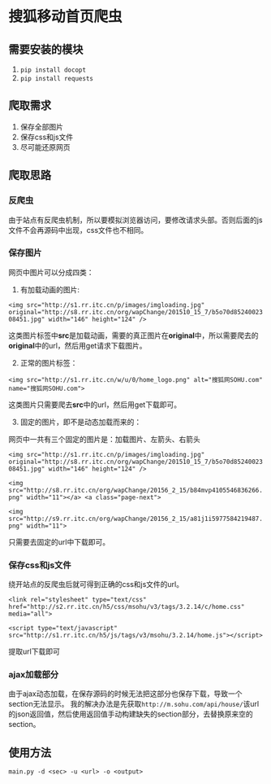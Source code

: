 # 搜狐移动首页爬虫

## 需要安装的模块
1. ``` pip install docopt ```
2. ``` pip install requests ```

## 爬取需求

1. 保存全部图片
2. 保存css和js文件
3. 尽可能还原网页

## 爬取思路

### 反爬虫

由于站点有反爬虫机制，所以要模拟浏览器访问，要修改请求头部。否则后面的js文件不会再源码中出现，css文件也不相同。

### 保存图片
网页中图片可以分成四类：

1. 有加载动画的图片:

```<img src="http://s1.rr.itc.cn/p/images/imgloading.jpg" original="http://s8.rr.itc.cn/org/wapChange/201510_15_7/b5o70d8524002308451.jpg" width="146" height="124" />```

这类图片标签中**src**是加载动画，需要的真正图片在**original**中，所以需要爬去的**original**中的url，然后用get请求下载图片。

2. 正常的图片标签： 

```<img src="http://s1.rr.itc.cn/w/u/0/home_logo.png" alt="搜狐网SOHU.com" name="搜狐网SOHU.com">```

这类图片只需要爬去**src**中的url，然后用get下载即可。

3. 固定的图片，即不是动态加载而来的：

网页中一共有三个固定的图片是：加载图片、左箭头、右箭头

```<img src="http://s1.rr.itc.cn/p/images/imgloading.jpg" original="http://s8.rr.itc.cn/org/wapChange/201510_15_7/b5o70d8524002308451.jpg" width="146" height="124" />```

```<img src="http://s8.rr.itc.cn/org/wapChange/20156_2_15/b84mvp4105546836266.png" width="11"></a> <a class="page-next">```

```<img src="http://s9.rr.itc.cn/org/wapChange/20156_2_15/a81j1i5977584219487.png" width="11">```

只需要去固定的url中下载即可。

### 保存css和js文件

绕开站点的反爬虫后就可得到正确的css和js文件的url。

```<link rel="stylesheet" type="text/css" href="http://s2.rr.itc.cn/h5/css/msohu/v3/tags/3.2.14/c/home.css" media="all">```

```<script type="text/javascript" src="http://s1.rr.itc.cn/h5/js/tags/v3/msohu/3.2.14/home.js"></script>```

提取url下载即可

### ajax加载部分

由于ajax动态加载，在保存源码的时候无法把这部分也保存下载，导致一个section无法显示。
我的解决办法是先获取```http://m.sohu.com/api/house/```该url的json返回值，然后使用返回值手动构建缺失的section部分，去替换原来空的section。

## 使用方法

```main.py -d <sec> -u <url> -o <output>```